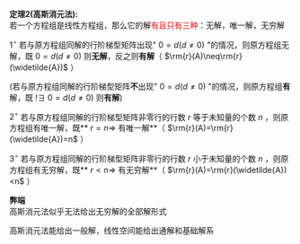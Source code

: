 **定理2(高斯消元法):**  
若一个方程组是线性方程组，那么它的解<font color=red>有且只有三种</font>：无解，唯一解，无穷解  
  
$1^\circ$  若与原方程组同解的行阶梯型矩阵出现" $0=d(d\neq0)$ "的情况，则原方程组无解，既 $0=d(d\neq0)$ 则**无解**，反之则**有解**（ $\rm{r}(A)\neq\rm{r}(\widetilde{A})$ ）  
  
(若与原方程组同解的行阶梯型矩阵**不**出现" $0=d(d\neq0)$ "的情况，则原方程组**有**解，既 $!\exists \ 0=d(d\neq0)$ 则**有解**)  
  
$2^\circ$  若与原方程组同解的行阶梯型矩阵非零行的行数 $r$ 等于未知量的个数 $n$ ，则原方程组有唯一解，既** $r=n\Rightarrow$ 有唯一解**（ $\rm{r}(A)=\rm{r}(\widetilde{A})=n$ ）  
  
$3^\circ$  若与原方程组同解的行阶梯型矩阵非零行的行数 $r$ 小于未知量的个数 $n$ ，则原方程组有无穷解，既** $r<n\Rightarrow$ 有无穷解**（ $\rm{r}(A)=\rm{r}(\widetilde{A})<n$ ）  
  
**弊端**  
高斯消元法似乎无法给出无穷解的全部解形式  
  
高斯消元法能给出一般解，线性空间能给出通解和基础解系  

